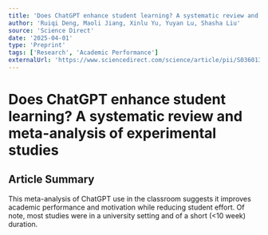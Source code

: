 ```yaml
---
title: 'Does ChatGPT enhance student learning? A systematic review and meta-analysis of experimental studies'
author: 'Ruiqi Deng, Maoli Jiang, Xinlu Yu, Yuyan Lu, Shasha Liu'
source: 'Science Direct'
date: '2025-04-01'
type: 'Preprint'
tags: ['Research', 'Academic Performance']
externalUrl: 'https://www.sciencedirect.com/science/article/pii/S0360131524002380'
---
```


# Does ChatGPT enhance student learning? A systematic review and meta-analysis of experimental studies

## Article Summary

This meta-analysis of ChatGPT use in the classroom suggests it improves academic performance and motivation while reducing student effort. Of note, most studies were in a university setting and of a short (<10 week) duration.
